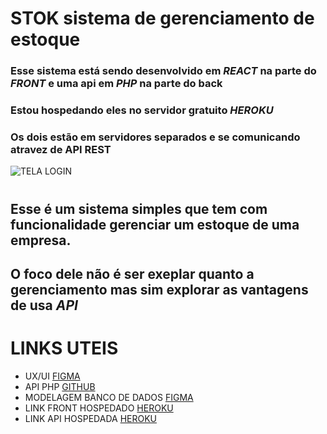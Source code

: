 # STOK sistema de gerenciamento de estoque

### Esse sistema está sendo desenvolvido em *REACT* na parte do *FRONT* e uma api em *PHP* na parte do back
### Estou hospedando eles no servidor gratuito *HEROKU* 
### Os dois estão em servidores separados e se comunicando atravez de API REST

![TELA LOGIN](https://i.ibb.co/BNm35p9/stok-login.png) 
#
## Esse é um sistema simples que tem com funcionalidade gerenciar um estoque de uma empresa.
## O foco dele não é ser exeplar quanto a gerenciamento mas sim explorar as vantagens de usa *API*

# LINKS UTEIS

- UX/UI [FIGMA](https://www.figma.com/file/9ehp9Bys8QzGyH7GEDM5GT/STOK?node-id=0%3A1)
- API PHP [GITHUB](https://github.com/srmarra/stok-api)
- MODELAGEM BANCO DE DADOS [FIGMA](https://www.figma.com/file/ltQUIdU3vG8SVFmeVtHs4T/STOK-Banco-de-dados)
- LINK FRONT HOSPEDADO [HEROKU](https://stokmarra.herokuapp.com/)
- LINK API HOSPEDADA [HEROKU](https://stok-api-srmarra.herokuapp.com/)
